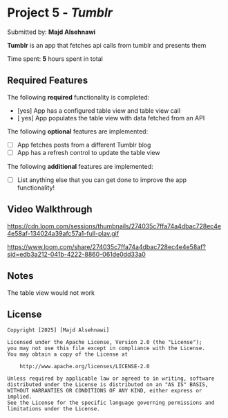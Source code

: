 # Project 5 - *Tumblr*

Submitted by: **Majd Alsehnawi**

**Tumblr** is an app that fetches api calls from tumblr and presents them

Time spent: **5** hours spent in total

## Required Features

The following **required** functionality is completed:

- [yes] App has a configured table view and table view call
- [ yes] App populates the table view with data fetched from an API


The following **optional** features are implemented:

- [ ] App fetches posts from a different Tumblr blog
- [ ] App has a refresh control to update the table view

The following **additional** features are implemented:

- [ ] List anything else that you can get done to improve the app functionality!

## Video Walkthrough
https://cdn.loom.com/sessions/thumbnails/274035c7ffa74a4dbac728ec4e4e58af-134024a39afc57a1-full-play.gif

https://www.loom.com/share/274035c7ffa74a4dbac728ec4e4e58af?sid=edb3a212-041b-4222-8860-061de0dd33a0
## Notes

The table view would not work
## License

    Copyright [2025] [Majd Alsehnawi]

    Licensed under the Apache License, Version 2.0 (the "License");
    you may not use this file except in compliance with the License.
    You may obtain a copy of the License at

        http://www.apache.org/licenses/LICENSE-2.0

    Unless required by applicable law or agreed to in writing, software
    distributed under the License is distributed on an "AS IS" BASIS,
    WITHOUT WARRANTIES OR CONDITIONS OF ANY KIND, either express or implied.
    See the License for the specific language governing permissions and
    limitations under the License.

